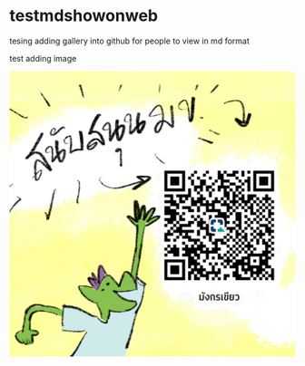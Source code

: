 # testmdshowonweb

tesing adding gallery into github for people to view in md format 

test adding image

![](Qr_Green_Dragon_Support_Square.jpeg)
